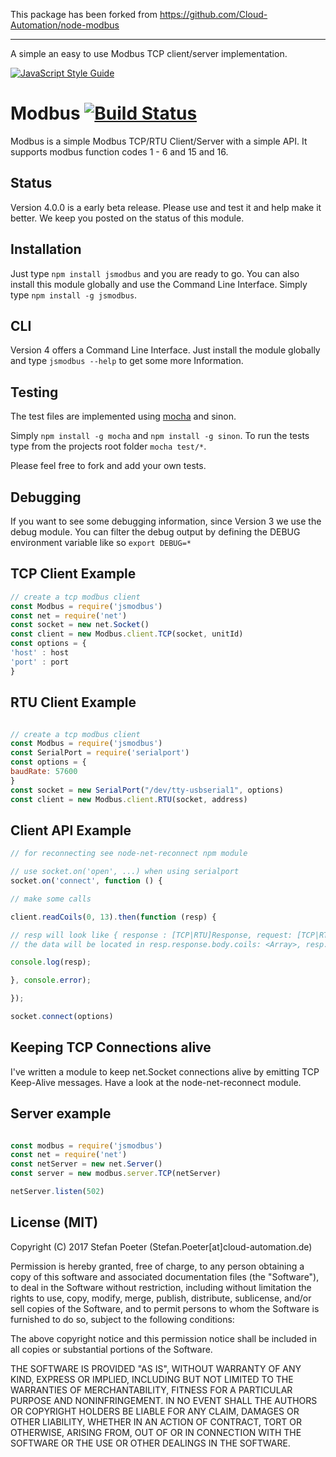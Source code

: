 This package has been forked from https://github.com/Cloud-Automation/node-modbus

------

A simple an easy to use Modbus TCP client/server implementation.

[![JavaScript Style Guide](https://cdn.rawgit.com/feross/standard/master/badge.svg)](https://github.com/feross/standard)

Modbus [![Build Status](https://travis-ci.org/Cloud-Automation/node-modbus.png)](https://travis-ci.org/Cloud-Automation/node-modbus)
========

Modbus is a simple Modbus TCP/RTU Client/Server with a simple API. It supports modbus function codes 1 - 6 and 15 and 16.

Status
------

Version 4.0.0 is a early beta release. Please use and test it and help make it better. We keep you posted on the status of this module.

Installation
------------

Just type `npm install jsmodbus` and you are ready to go. You can also install this module globally and use the Command Line Interface. Simply type `npm install -g jsmodbus`.

CLI
---

Version 4 offers a Command Line Interface. Just install the module globally and type `jsmodbus --help` to get some more Information.

Testing
-------

The test files are implemented using [mocha](https://github.com/visionmedia/mocha) and sinon.

Simply `npm install -g mocha` and `npm install -g sinon`. To run the tests type from the projects root folder `mocha test/*`.

Please feel free to fork and add your own tests.

Debugging
---------
If you want to see some debugging information, since Version 3 we use the debug module. You can filter the debug output by defining the DEBUG environment variable like so `export DEBUG=*`

TCP Client Example
--------------
```javascript
// create a tcp modbus client
const Modbus = require('jsmodbus')
const net = require('net')
const socket = new net.Socket()
const client = new Modbus.client.TCP(socket, unitId)
const options = {
'host' : host
'port' : port
}

```

RTU Client Example
---------------------
```javascript

// create a tcp modbus client
const Modbus = require('jsmodbus')
const SerialPort = require('serialport')
const options = {
baudRate: 57600
}
const socket = new SerialPort("/dev/tty-usbserial1", options)
const client = new Modbus.client.RTU(socket, address)
```

Client API Example
------------------
```javascript
// for reconnecting see node-net-reconnect npm module

// use socket.on('open', ...) when using serialport
socket.on('connect', function () {

// make some calls

client.readCoils(0, 13).then(function (resp) {

// resp will look like { response : [TCP|RTU]Response, request: [TCP|RTU]Request }
// the data will be located in resp.response.body.coils: <Array>, resp.response.body.payload: <Buffer>

console.log(resp);

}, console.error);

});

socket.connect(options)

```

Keeping TCP Connections alive
----------------------------
I've written a module to keep net.Socket connections alive by emitting TCP Keep-Alive messages. Have a look at the node-net-reconnect module.

Server example
--------------
```javascript

const modbus = require('jsmodbus')
const net = require('net')
const netServer = new net.Server()
const server = new modbus.server.TCP(netServer)

netServer.listen(502)

````


## License (MIT)

Copyright (C) 2017 Stefan Poeter (Stefan.Poeter[at]cloud-automation.de)

Permission is hereby granted, free of charge, to any person obtaining a copy of this software and associated documentation files (the "Software"), to deal in the Software without restriction, including without limitation the rights to use, copy, modify, merge, publish, distribute, sublicense, and/or sell copies of the Software, and to permit persons to whom the Software is furnished to do so, subject to the following conditions:

The above copyright notice and this permission notice shall be included in all copies or substantial portions of the Software.

THE SOFTWARE IS PROVIDED "AS IS", WITHOUT WARRANTY OF ANY KIND, EXPRESS OR IMPLIED, INCLUDING BUT NOT LIMITED TO THE WARRANTIES OF MERCHANTABILITY, FITNESS FOR A PARTICULAR PURPOSE AND NONINFRINGEMENT. IN NO EVENT SHALL THE AUTHORS OR COPYRIGHT HOLDERS BE LIABLE FOR ANY CLAIM, DAMAGES OR OTHER LIABILITY, WHETHER IN AN ACTION OF CONTRACT, TORT OR OTHERWISE, ARISING FROM, OUT OF OR IN CONNECTION WITH THE SOFTWARE OR THE USE OR OTHER DEALINGS IN THE SOFTWARE.
